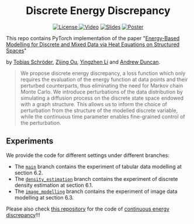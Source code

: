 <h1 align="center">Discrete Energy Discrepancy</h1>
<p align="center">
    <a href="https://neurips.cc/virtual/2024/poster/93171"> <img alt="License" src="https://img.shields.io/static/v1?label=Pub&message=NeurIPS%2724&color=blue"> </a>
    <a href="https://nips.cc/virtual/2024/poster/93171"> <img src="https://img.shields.io/badge/Video-grey?logo=Kuaishou&logoColor=white" alt="Video"></a>
    <a href="https://nips.cc/virtual/2024/poster/93171"> <img src="https://img.shields.io/badge/Slides-grey?&logo=MicrosoftPowerPoint&logoColor=white" alt="Slides"></a>
    <a href="https://nips.cc/virtual/2024/poster/93171"> <img src="https://img.shields.io/badge/Poster-grey?logo=airplayvideo&logoColor=white" alt="Poster"></a>
</p>

This repo contains PyTorch implementation of the paper "[Energy-Based Modelling for Discrete and Mixed Data via Heat Equations on Structured Spaces]()"

by [Tobias Schröder](https://tobias-schroeder.github.io/), [Zijing Ou](https://j-zin.github.io/), [Yingzhen Li](http://yingzhenli.net/home/en/) and [Andrew Duncan](https://www.imperial.ac.uk/people/a.duncan).

> We propose discrete energy discrepancy, a loss function which only requires the evaluation of the energy function at data points and their perturbed counterparts, thus eliminating the need for Markov chain Monte Carlo. We introduce perturbations of the data distribution by simulating a diffusion process on the discrete state space endowed with a graph structure. This allows us to inform the choice of perturbation from the structure of the modelled discrete variable, while the continuous time parameter enables fine-grained control of the perturbation.

## Experiments

We provide the code for different settings under different branches:
- The [`main`](https://github.com/J-zin/discrete-energy-discrepancy) branch contains the experiment of tabular data modelling at section 6.2.
- The [`density_estimation`](https://github.com/J-zin/discrete-energy-discrepancy/tree/density_estimation) branch contains the experiment of discrete density estimation at section 6.1.
- The [`image_modelling`](https://github.com/J-zin/discrete-energy-discrepancy/tree/image_modelling) branch contains the experiment of image data modelling at section 6.3.

Please also check [this repository](https://github.com/J-zin/energy-discrepancy) for the code of [continuous energy discrepancy](https://openreview.net/pdf?id=1qFnxhdbxg)!!!